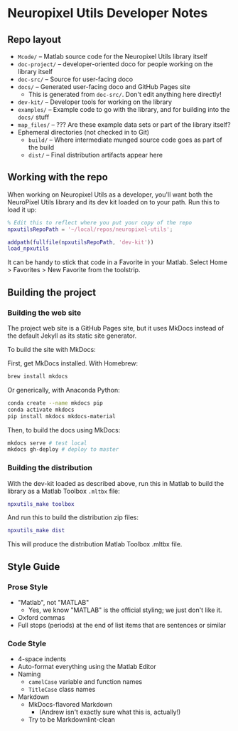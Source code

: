 # Neuropixel Utils Developer Notes

## Repo layout

* `Mcode/` – Matlab source code for the Neuropixel Utils library itself
* `doc-project/` – developer-oriented doco for people working on the library itself
* `doc-src/` – Source for user-facing doco
* `docs/` – Generated user-facing doco and GitHub Pages site
  * This is generated from `doc-src/`. Don't edit anything here directly!
* `dev-kit/` – Developer tools for working on the library
* `examples/` – Example code to go with the library, and for building into the `docs/` stuff
* `map_files/` – ??? Are these example data sets or part of the library itself?
* Ephemeral directories (not checked in to Git)
  * `build/` – Where intermediate munged source code goes as part of the build
  * `dist/` – Final distribution artifacts appear here

## Working with the repo

When working on Neuropixel Utils as a developer, you'll want both the NeuroPixel Utils library and its dev kit loaded on to your path. Run this to load it up:

```matlab
% Edit this to reflect where you put your copy of the repo
npxutilsRepoPath = '~/local/repos/neuropixel-utils';

addpath(fullfile(npxutilsRepoPath, 'dev-kit'))
load_npxutils
```

It can be handy to stick that code in a Favorite in your Matlab. Select Home > Favorites > New Favorite from the toolstrip.

## Building the project

### Building the web site

The project web site is a GitHub Pages site, but it uses MkDocs instead of the default Jekyll as its static site generator.

To build the site with MkDocs:

First, get MkDocs installed. With Homebrew:

```bash
brew install mkdocs
```

Or generically, with Anaconda Python:

```bash
conda create --name mkdocs pip
conda activate mkdocs
pip install mkdocs mkdocs-material
```

Then, to build the docs using MkDocs:

```bash
mkdocs serve # test local
mkdocs gh-deploy # deploy to master
```

### Building the distribution

With the dev-kit loaded as described above, run this in Matlab to build the library as a Matlab Toolbox `.mltbx` file:

```matlab
npxutils_make toolbox
```

And run this to build the distribution zip files:

```matlab
npxutils_make dist
```

This will produce the distribution Matlab Toolbox .mltbx file.

## Style Guide

### Prose Style

* "Matlab", not "MATLAB"
  * Yes, we know "MATLAB" is the official styling; we just don't like it.
* Oxford commas
* Full stops (periods) at the end of list items that are sentences or similar

### Code Style

* 4-space indents
* Auto-format everything using the Matlab Editor
* Naming
  * `camelCase` variable and function names
  * `TitleCase` class names
* Markdown
  * MkDocs-flavored Markdown
    * (Andrew isn't exactly sure what this is, actually!)
  * Try to be Markdownlint-clean
